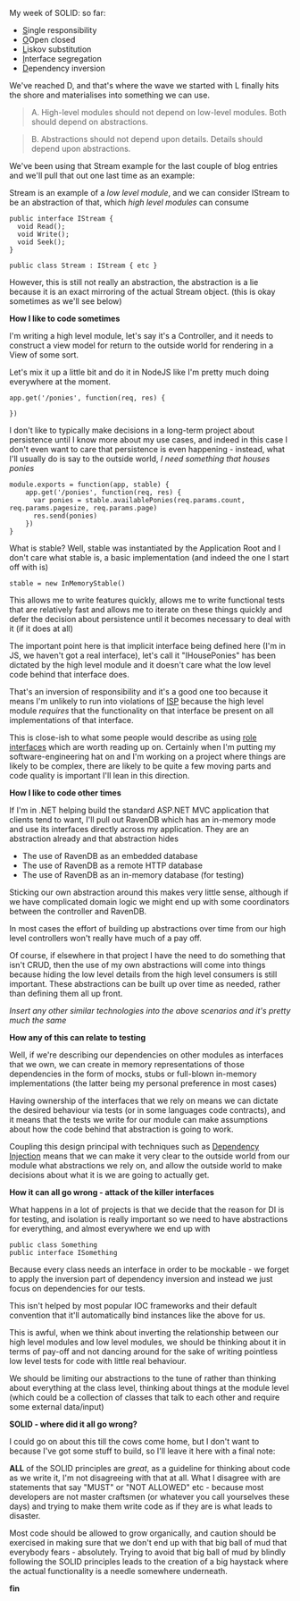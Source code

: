 My week of SOLID: so far:

- [S]()ingle responsibility
- [O]()Open closed
- [L]()iskov substitution
- [I]()nterface segregation
- [D](#)ependency inversion

We've reached D, and that's where the wave we started with L finally hits the shore and materialises into something we can use.

  <blockquote>
A. High-level modules should not depend on low-level modules. Both should depend on abstractions.
  </blockquote>

  <blockquote>
B. Abstractions should not depend upon details. Details should depend upon abstractions.
  </blockquote>

We've been using that Stream example for the last couple of blog entries and we'll pull that out one last time as an example:

Stream is an example of a *low level module*, and we can consider IStream to be an abstraction of that, which *high level modules* can consume

    public interface IStream {
      void Read();
      void Write();
      void Seek();
    }

    public class Stream : IStream { etc }

However, this is still not really an abstraction, the abstraction is a lie because it is an exact mirroring of the actual Stream object. (this is okay sometimes as we'll see below)

**How I like to code sometimes**

I'm writing a high level module, let's say it's a Controller, and it needs to construct a view model for return to the outside world for rendering in a View of some sort. 

Let's mix it up a little bit and do it in NodeJS like I'm pretty much doing everywhere at the moment.

    app.get('/ponies', function(req, res) {

    })


I don't like to typically make decisions in a long-term project about persistence until I know more about my use cases, and indeed in this case I don't even want to care that persistence is even happening - instead, what I'll usually do is say to the outside world, *I need something that houses ponies*

    module.exports = function(app, stable) {
        app.get('/ponies', function(req, res) {
          var ponies = stable.availablePonies(req.params.count, req.params.pagesize, req.params.page)
          res.send(ponies)
        })
    }

What is stable? Well, stable was instantiated by the Application Root and I don't care what stable is, a basic implementation (and indeed the one I start off with is)

    stable = new InMemoryStable()

This allows me to write features quickly, allows me to write functional tests that are relatively fast and allows me to iterate on these things quickly and defer the decision about persistence until it becomes necessary to deal with it (if it does at all)

The important point here is that implicit interface being defined here (I'm in JS, we haven't got a real interface), let's call it "IHousePonies" has been dictated by the high level module and it doesn't care what the low level code behind that interface does.

That's an inversion of responsibility and it's a good one too because it means I'm unlikely to run into violations of [ISP](/entries/my-relationship-with-solid---seeing-i-to-i.html) because the high level module *requires* that the functionality on that interface be present on all implementations of that interface.

This is close-ish to what some people would describe as using [role interfaces](http://martinfowler.com/bliki/RoleInterface.html) which are worth reading up on. Certainly when I'm putting my software-engineering hat on and I'm working on a project where things are likely to be complex, there are likely to be quite a few moving parts and code quality is important I'll lean in this direction.

**How I like to code other times**

If I'm in .NET helping build the standard ASP.NET MVC application that clients tend to want, I'll pull out RavenDB which has an in-memory mode and use its interfaces directly across my application. They are an abstraction already and that abstraction hides

  - The use of RavenDB as an embedded database
  - The use of RavenDB as a remote HTTP database
  - The use of RavenDB as an in-memory database (for testing)

Sticking our own abstraction around this makes very little sense, although if we have complicated domain logic we might end up with some coordinators between the controller and RavenDB.

In most cases the effort of building up abstractions over time from our high level controllers won't really have much of a pay off.

Of course, if elsewhere in that project I have the need to do something that isn't CRUD, then the use of my own abstractions will come into things because hiding the low level details from the high level consumers is still important. These abstractions can be built up over time as needed, rather than defining them all up front.

*Insert any other similar technologies into the above scenarios and it's pretty much the same*

**How any of this can relate to testing**

Well, if we're describing our dependencies on other modules as interfaces that we own, we can create in memory representations of those dependencies in the form of mocks, stubs or full-blown in-memory implementations (the latter being my personal preference in most cases)

Having ownership of the interfaces that we rely on means we can dictate the desired behaviour via tests (or in some languages code contracts), and it means that the tests we write for our module can make assumptions about how the code behind that abstraction is going to work.

Coupling this design principal with techniques such as [Dependency Injection](http://en.wikipedia.org/wiki/Dependency_injection) means that we can make it very clear to the outside world from our module what abstractions we rely on, and allow the outside world to make decisions about what it is we are going to actually get.

**How it can all go wrong - attack of the killer interfaces**

What happens in a lot of projects is that we decide that the reason for DI is for testing, and isolation is really important so we need to have abstractions for everything, and almost everywhere we end up with

    public class Something
    public interface ISomething

Because every class needs an interface in order to be mockable - we forget to apply the inversion part of dependency inversion and instead we just focus on dependencies for our tests.

This isn't helped by most popular IOC frameworks and their default convention that it'll automatically bind instances like the above for us.

This is awful, when we think about inverting the relationship between our high level modules and low level modules, we should be thinking about it in terms of pay-off and not dancing around for the sake of writing pointless low level tests for code with little real behaviour.

We should be limiting our abstractions to the tune of rather than thinking about everything at the class level, thinking about things at the module level (which could be a collection of classes that talk to each other and require some external data/input)

**SOLID - where did it all go wrong?**

I could go on about this till the cows come home, but I don't want to because I've got some stuff to build, so I'll leave it here with a final note:

**ALL** of the SOLID principles are *great*, as a guideline for thinking about code as we write it, I'm not disagreeing with that at all. What I disagree with are statements that say "MUST" or "NOT ALLOWED" etc - because most developers are not master craftsmen (or whatever you call yourselves these days) and trying to make them write code as if they are is what leads to disaster.

Most code should be allowed to grow organically, and caution should be exercised in making sure that we don't end up with that big ball of mud that everybody fears - absolutely. Trying to avoid that big ball of mud by blindly following the SOLID principles leads to the creation of a big haystack where the actual functionality is a needle somewhere underneath.

**fin**
